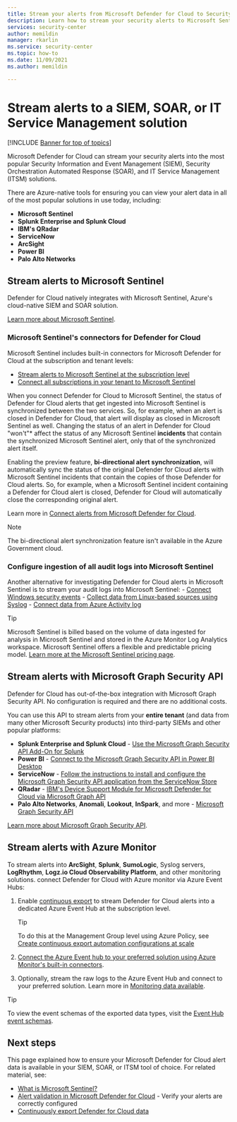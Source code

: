 ```yaml
---
title: Stream your alerts from Microsoft Defender for Cloud to Security Information and Event Management (SIEM) systems and other monitoring solutions
description: Learn how to stream your security alerts to Microsoft Sentinel, third-party SIEMs, SOAR, or ITSM solutions
services: security-center
author: memildin
manager: rkarlin
ms.service: security-center
ms.topic: how-to
ms.date: 11/09/2021
ms.author: memildin

---
```


# Stream alerts to a SIEM, SOAR, or IT Service Management solution

[!INCLUDE [Banner for top of topics](./includes/banner.md)]

Microsoft Defender for Cloud can stream your security alerts into the most popular Security Information and Event Management (SIEM), Security Orchestration Automated Response (SOAR), and IT Service Management (ITSM) solutions.

There are Azure-native tools for ensuring you can view your alert data in all of the most popular solutions in use today, including:

- **Microsoft Sentinel**
- **Splunk Enterprise and Splunk Cloud**
- **IBM's QRadar**
- **ServiceNow**
- **ArcSight**
- **Power BI**
- **Palo Alto Networks**

## Stream alerts to Microsoft Sentinel 

Defender for Cloud natively integrates with Microsoft Sentinel, Azure's cloud-native SIEM and SOAR solution. 

[Learn more about Microsoft Sentinel](../sentinel/overview.md).

### Microsoft Sentinel's connectors for Defender for Cloud

Microsoft Sentinel includes built-in connectors for Microsoft Defender for Cloud at the subscription and tenant levels:

- [Stream alerts to Microsoft Sentinel at the subscription level](../sentinel/connect-azure-security-center.md)
- [Connect all subscriptions in your tenant to Microsoft Sentinel](https://techcommunity.microsoft.com/t5/azure-sentinel/azure-security-center-auto-connect-to-sentinel/ba-p/1387539) 

When you connect Defender for Cloud to Microsoft Sentinel, the status of Defender for Cloud alerts that get ingested into Microsoft Sentinel is synchronized between the two services. So, for example, when an alert is closed in Defender for Cloud, that alert will display as closed in Microsoft Sentinel as well. Changing the status of an alert in Defender for Cloud "won't"* affect the status of any Microsoft Sentinel **incidents** that contain the synchronized Microsoft Sentinel alert, only that of the synchronized alert itself.

Enabling the preview feature, **bi-directional alert synchronization**, will automatically sync the status of the original Defender for Cloud alerts with Microsoft Sentinel incidents that contain the copies of those Defender for Cloud alerts. So, for example, when a Microsoft Sentinel incident containing a Defender for Cloud alert is closed, Defender for Cloud will automatically close the corresponding original alert.

Learn more in [Connect alerts from Microsoft Defender for Cloud](../sentinel/connect-azure-security-center.md).

> [!NOTE]
> The bi-directional alert synchronization feature isn't available in the Azure Government cloud.

### Configure ingestion of all audit logs into Microsoft Sentinel

Another alternative for investigating Defender for Cloud alerts in Microsoft Sentinel is to stream your audit logs into Microsoft Sentinel:
    - [Connect Windows security events](../sentinel/connect-windows-security-events.md)
    - [Collect data from Linux-based sources using Syslog](../sentinel/connect-syslog.md)
    - [Connect data from Azure Activity log](../sentinel/data-connectors-reference.md#azure-activity)

> [!TIP]
> Microsoft Sentinel is billed based on the volume of data ingested for analysis in Microsoft Sentinel and stored in the Azure Monitor Log Analytics workspace. Microsoft Sentinel offers a flexible and predictable pricing model. [Learn more at the Microsoft Sentinel pricing page](https://azure.microsoft.com/pricing/details/azure-sentinel/).


## Stream alerts with Microsoft Graph Security API

Defender for Cloud has out-of-the-box integration with Microsoft Graph Security API. No configuration is required and there are no additional costs. 

You can use this API to stream alerts from your **entire tenant** (and data from many other Microsoft Security products) into third-party SIEMs and other popular platforms:

- **Splunk Enterprise and Splunk Cloud** - [Use the Microsoft Graph Security API Add-On for Splunk](https://splunkbase.splunk.com/app/4564/) 
- **Power BI** - [Connect to the Microsoft Graph Security API in Power BI Desktop](/power-bi/connect-data/desktop-connect-graph-security)
- **ServiceNow** - [Follow the instructions to install and configure the Microsoft Graph Security API application from the ServiceNow Store](https://docs.servicenow.com/bundle/orlando-security-management/page/product/secops-integration-sir/secops-integration-ms-graph/task/ms-graph-install.html)
- **QRadar** - [IBM's Device Support Module for Microsoft Defender for Cloud via Microsoft Graph API](https://www.ibm.com/support/knowledgecenter/SS42VS_DSM/com.ibm.dsm.doc/c_dsm_guide_ms_azure_security_center_overview.html) 
- **Palo Alto Networks**, **Anomali**, **Lookout**, **InSpark**, and more - [Microsoft Graph Security API](https://www.microsoft.com/security/business/graph-security-api#office-MultiFeatureCarousel-09jr2ji)

[Learn more about Microsoft Graph Security API](https://www.microsoft.com/security/business/graph-security-api).


## Stream alerts with Azure Monitor 

To stream alerts into **ArcSight**, **Splunk**, **SumoLogic**, Syslog servers, **LogRhythm**, **Logz.io Cloud Observability Platform**, and other monitoring solutions. connect Defender for Cloud with Azure monitor via Azure Event Hubs:

1. Enable [continuous export](continuous-export.md) to stream Defender for Cloud alerts into a dedicated Azure Event Hub at the subscription level. 
    > [!TIP]
    > To do this at the Management Group level using Azure Policy, see [Create continuous export automation configurations at scale](continuous-export.md?tabs=azure-policy#configure-continuous-export-at-scale-using-the-supplied-policies)

1. [Connect the Azure Event hub to your preferred solution using Azure Monitor's built-in connectors](../azure-monitor/essentials/stream-monitoring-data-event-hubs.md#partner-tools-with-azure-monitor-integration).

1. Optionally, stream the raw logs to the Azure Event Hub and connect to your preferred solution. Learn more in [Monitoring data available](../azure-monitor/essentials/stream-monitoring-data-event-hubs.md#monitoring-data-available).

> [!TIP]
> To view the event schemas of the exported data types, visit the [Event Hub event schemas](https://aka.ms/ASCAutomationSchemas).


## Next steps

This page explained how to ensure your Microsoft Defender for Cloud alert data is available in your SIEM, SOAR, or ITSM tool of choice. For related material, see:

- [What is Microsoft Sentinel?](../sentinel/overview.md)
- [Alert validation in Microsoft Defender for Cloud](alert-validation.md) - Verify your alerts are correctly configured
- [Continuously export Defender for Cloud data](continuous-export.md)
